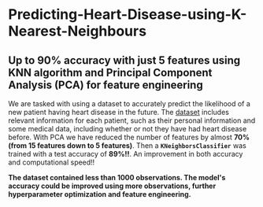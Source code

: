 # Predicting-Heart-Disease-using-K-Nearest-Neighbours
## Up to 90% accuracy with just 5 features using KNN algorithm and Principal Component Analysis (PCA) for feature engineering
We are tasked with using a dataset to accurately predict the likelihood of a new patient having heart disease in the future.
The [dataset](https://www.kaggle.com/datasets/fedesoriano/heart-failure-prediction) includes relevant information for each patient, such as their personal information and some medical data, including whether or not they have had heart disease before.
With PCA we have reduced the number of features by almost **70% (from 15 features down to 5 features)**.
Then a **`KNeighborsClassifier`** was trained with a test accuracy of **89%!!**. An improvement in both accuracy and computational speed!!

**The dataset contained less than 1000 observations. The model's accuracy could be improved using more observations, further hyperparameter optimization and feature engineering.** 
